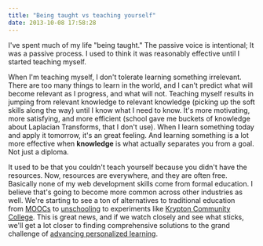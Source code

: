 ```yaml
---
title: "Being taught vs teaching yourself"
date: 2013-10-08 17:58:28
---
```


I've spent much of my life "being taught." The passive voice is intentional; It was a passive process. I used to think it was reasonably effective until I started teaching myself.

When I'm teaching myself, I don't tolerate learning something irrelevant. There are too many things to learn in the world, and I can't predict what will become relevant as I progress, and what will not. Teaching myself results in jumping from relevant knowledge to relevant knowledge (picking up the soft skills along the way) until I know what I need to know. It's more motivating, more satisfying, and more efficient (school gave me buckets of knowledge about Laplacian Transforms, that I don't use). When I learn something today and apply it tomorrow, it's an great feeling. And learning something is a lot more effective when <b>knowledge</b> is what actually separates you from a goal. Not just a diploma.

It used to be that you couldn't teach yourself because you didn't have the resources. Now, resources are everywhere, and they are often free. Basically none of my web development skills come from formal education. I believe that's going to become more common across other industries as well. We're starting to see a ton of alternatives to traditional education from <a href="http://en.wikipedia.org/wiki/Massive_open_online_course"><span class="s1">MOOCs</span></a> to <a href="http://en.wikipedia.org/wiki/Unschooling"><span class="s1">unschooling</span></a> to experiments like <a href="http://sethgodin.typepad.com/krypton_community_college/"><span class="s1">Krypton Community College</span></a>. This is great news, and if we watch closely and see what sticks, we'll get a lot closer to finding comprehensive solutions to the grand challenge of <a href="http://www.engineeringchallenges.org/cms/8996/9127.aspx"><span class="s1">advancing personalized learning</span></a>.
